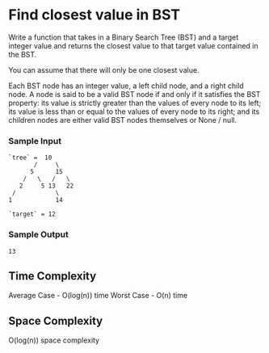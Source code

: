 # Find closest value in BST

Write a function that takes in a Binary Search Tree (BST) and a target integer
value and returns the closest value to that target value contained in the BST.

You can assume that there will only be one closest value.

<p>
Each <span>BST</span> node has an integer <span>value</span>, a
<span>left</span> child node, and a <span>right</span> child node. A node is
said to be a valid <span>BST</span> node if and only if it satisfies the BST
property: its <span>value</span> is strictly greater than the values of every
node to its left; its <span>value</span> is less than or equal to the values
of every node to its right; and its children nodes are either valid
<span>BST</span> nodes themselves or <span>None</span> / <span>null</span>.
</p>

### Sample Input

```
`tree` =  10
       /     \
      5      15
    /   \   /   \
   2     5 13   22
 /           \
1            14

`target` = 12
```

### Sample Output

```
13
```

## Time Complexity

Average Case - O(log(n)) time
Worst Case - O(n) time

## Space Complexity

O(log(n)) space complexity
